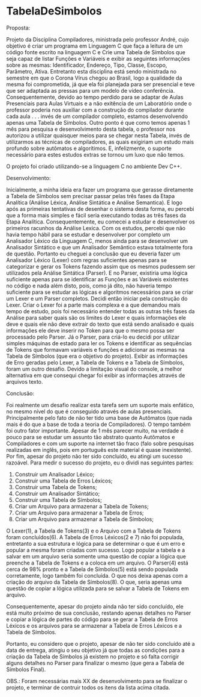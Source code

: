 # TabelaDeSimbolos

Proposta:

Projeto da Disciplina Compiladores, ministrada pelo professor André, cujo objetivo é criar um programa em Linguagem C que faça a leitura de um código fonte escrito na linguagem C e Crie uma Tabela de Símbolos que seja capaz de listar Funções e Variáveis e exibir as seguintes informações sobre as mesmas: Identificador, Endereço, Tipo, Classe, Escopo, Parâmetro, Ativa.
Entretanto esta disciplina está sendo ministrada no semestre em que o Corona Vírus chegou ao Brasil, logo a qualidade da mesma foi comprometida, já que ela foi planejada para ser presencial e teve que ser adaptada as pressas para um modelo de vídeo conferência.
Consequentemente, devido ao tempo perdido para se adaptar de Aulas Presenciais para Aulas Virtuais e a não exitência de um Laboratório onde o professor poderia nos auxiliar com a construção do compilador durante cada aula . . . invés de um compilador completo, estamos desenvolvendo apenas uma Tabela de Símbolos.
Outro ponto é que como temos apenas 1 mês para pesquisa e desenvolvimento desta tabela, o professor nos autorizou a utilizar quaisquer meios para se chegar nesta Tabela, invés de utilizarmos as técnicas de compiladores, as quais exigiriam um estudo mais profundo sobre autômatos e algorítimos. E, infelizmente, o suporte necessário para estes estudos extras se tornou um luxo que não temos.

O projeto foi criado utilizando-se a linguagem C no ambiente Dev C++.


Desenvolvimento:

Inicialmente, a minha ideia era fazer um programa que gerasse diretamente a Tabela de Símbolos sem precisar passar pelas três fases da Etapa Analítica (Análise Léxica, Análise Sintática e Análise Semantica).
E logo após as primeiras tentativas de desenhar o sistema desta forma, eu percebi que a forma mais simples e fácil seria executando todas as três fases da Etapa Analítica.
Consequentemente, eu comecei a estudar e desenvolver os primeiros racunhos da Análise Lexica. Com os estudos, percebi que não havia tempo hábil para se estudar e desenvolver por completo um Analisador Léxico da Linguagem C, menos ainda para se desenvolver um Analisador Sintático e que um Analisador Semântico estava totalmente fora de questão.
Portanto eu cheguei a conclusão que eu deveria fazer um Analisador Léxico (Lexer) com regras suficientes apenas para se categorizar e gerar os Tokens fazendo assim que os mesmos pudessem ser utilizados pela Análise Sintática (Parser). E no Parser, existiria uma lógica suficiente apenas para se identificar as Funções e as Variáveis existentes no código e nada além disto, pois, como já dito, não haveria tempo suficiente para se estudar as lógicas e algoritmos necessários para se criar um Lexer e um Parser completos.
Decidi então iniciar pela construção do Lexer.
Criar o Lexer foi a parte mais complexa e a que demandou mais tempo de estudo, pois foi necessário entender todas as outras três fases da Análise para saber quais são os limites do Lexer e quais informações ele deve e quais ele não deve extrair do texto que está sendo analisado e quais informações ele deve inserir no Token para que o mesmo possa ser processado pelo Parser.
Já o Parser, para criá-lo eu decidi por utilizar simples máquinas de estado para ler os Tokens e identificar as sequências de Tokens que formavam variáveis e funções e adicionar as mesmas na Tabela de Símbolos (que era o objetivo do projeto).
Exibir as informações de Erro geradas pelo Lexer, a Tabela de Tokens e a Tabela de Símbolos, foram um outro desafio. Devido a limitação visual do console, a melhor alternativa em que consequi chegar foi exibir as informações através de arquivos texto.


Conclusão:

Foi realmente um desafio realizar esta tarefa sem um suporte mais enfático, no mesmo nível do que é conseguido através de aulas presenciais. Principalmente pelo fato de não ter tido uma base de Autômatos (que nada mais é do que a base de toda a teoria de Compiladores).
O tempo também foi outro fator importante. Apesar de 1 mês parecer muito, na verdade é pouco para se estudar um assunto tão abstrato quanto Autômatos e Compiladores e com um suporte na internet tão fraco (falo sobre pesquisas realizadas em inglês, pois em português este material é quase inexistente).
Por fim, apesar do projeto não ter sido concluído, eu atingi um sucesso razoável. Para medir o sucesso do projeto, eu o dividi nas seguintes partes:

1) Construir um Analisador Léxico;
2) Construir uma Tabela de Erros Léxicos;
3) Construir uma Tabela de Tokens;
4) Construir um Analisador Sintático;
5) Construir uma Tabela de Símbolos;
6) Criar um Arquivo para armazenar a Tabela de Tokens;
7) Criar um Arquivo para armazenar a Tabela de Erros;
8) Criar um Arquivo para armazenar a Tabela de Símbolos;

O Lexer(1), a Tabela de Tokens(3) e o Arquivo com a Tabela de Tokens foram concluídos(6).
A Tabela de Erros Léxicos(2 e 7) não foi populada, entretanto a sua estrutura e lógica para se determinar o que é um erro e popular a mesma foram criadas com sucesso. Logo popular a tabela e a salvar em um arquivo seria somente uma questão de copiar a lógica que preenche a Tabela de Tokens e a coloca em um arquivo.
O Parser(4) está cerca de 98% pronto e a Tabela de Símbolos(5) está sendo populada corretamente, logo também foi concluída. O que nos deixa apenas com a criação do arquivo da Tabela de Símbolos(8). O que, seria apenas uma questão de copiar a lógica utilizada para se salvar a Tabela de Tokens em arquivo.

Consequentemente, apesar do projeto ainda não ter sido concluído, ele está muito próximo de sua conclusão, restando apenas detalhes no Parser e copiar a lógica de partes do código para se gerar a Tabela de Erros Léxicos e os arquivos para se armazenar a Tabela de Erros Léxicos e a Tabela de Símbolos.

Portanto, eu considero que o projeto, apesar de não ter sido concluído até a data de entrega, atingiu o seu objetivo já que todas as condições para a criação da Tabela de Símbolos já existem no projeto e só falta corrigir alguns detalhes no Parser para finalizar o mesmo (que gera a Tabela de Símbolos Final).


OBS.: Foram necessárias mais XX de desenvolvimento para se finalizar o projeto, e terminar de contruir todos os itens da lista acima citada.




